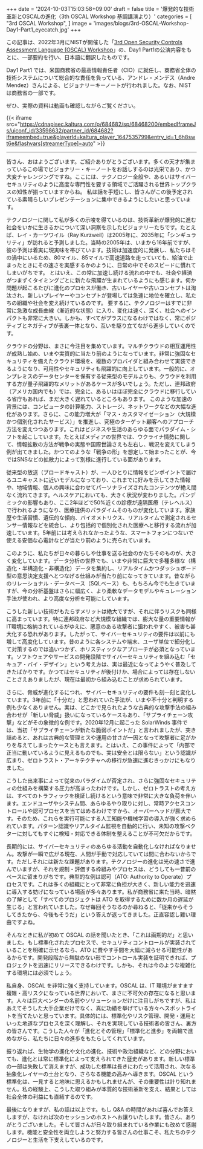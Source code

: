 +++
date = '2024-10-03T15:03:58+09:00'
draft = false
title = '爆発的な技術革新とOSCALの進化（3th OSCAL Workshop 基調講演より）'
categories = [
    "3rd OSCAL Workshop",
]
image = 'images/blogs/3rd-OSCAL-Workshop-Day1-Part1_eyecatch.jpg'
+++

この記事は、2022年3月にNISTが開催した「[3rd Open Security Controls Assessment Language (OSCAL) Workshop](https://csrc.nist.gov/Events/2022/3rd-oscal-workshop)」の、Day1 Part1の公演内容をもとに、一部要約を行い、日本語に翻訳したものです。

Day1 Part1 では、米国商務省の最高情報責任者（CIO）に就任し、商務省全体の技術システムについて総合的な責任を負っている、アンドレ・メンデス（Andre Mendez）さんによる、ビジョナリーキーノートが行われました。なお、NIST は商務省の一部です。

ぜひ、実際の資料は動画も確認しながらご覧ください。

{{< iframe src="https://cdnapisec.kaltura.com/p/684682/sp/68468200/embedIframeJs/uiconf_id/33598632/partner_id/684682?iframeembed=true&playerId=kaltura_player_1647535799&entry_id=1_6h8swt6e&flashvars[streamerType]=auto" >}}

---

皆さん、おはようございます。ご紹介ありがとうございます。多くの天才が集まっているこの場でビジョナリー・キーノートをお話しするのは光栄であり、かつ大変チャレンジングですね。ここには、テクノロジー全般や、あるいはサイバーセキュリティのように高度な専門性を要する領域でご活躍される世界トップクラスの知性が揃っていますからね。
私は話を手短にし、皆さんがこの後予定されている素晴らしいプレゼンテーションに集中できるようにしたいと思っています。

テクノロジーに関して私が多くの示唆を得ているのは、技術革新が爆発的に進む社会をいかに生きるかについて深い洞察を示したビジョナリーたちです。たとえば、レイ・カーツワイル（Ray Kurzweil）は2005年に、2035年に「シンギュラリティ」が訪れると予測しました。当時の2005年は、いまから16年前ですが、彼の予測は着実に現実味を帯びています。技術は加速度的に発展し、私たちはその渦中にいるため、80マイル、85マイルで高速道路を走っていても、給油で止まったときにその速さを実感するかのように、日常の中でそのスピードに慣れてしまいがちです。
とはいえ、この常に加速し続ける流れの中でも、社会や経済がつまずくタイミングごとに新たな飛躍が生まれているようにも感じます。何か問題が起こるたびに進化のプロセスが働き、古いレイヤーや古いコンセプトは淘汰され、新しいプレイヤーやコンセプトが登場しては急速に地位を確立し、私たちの組織や社会を変え続けているのです。
要するに、テクノロジーはすでに非常に急激な成長曲線（漸近的な状態）に入り、変化は速く、深く、社会へのインパクトも非常に大きい。しかも、すべてがプラスになるわけではなく、常にポジティブとネガティブが表裏一体となり、互いを駆り立てながら進歩していくのです。

クラウドの分野は、まさに今注目を集めています。マルチクラウドの相互運用性が成熟し始め、いまや実質的に当たり前のようになっています。非常に強固なセキュリティを備えたクラウド環境を、複数のプロバイダと組み合わせて実装できるようになり、可用性やセキュリティも飛躍的に向上しています。一般的に、オンプレミスのデータセンターを保有する従来型のモデルよりも、クラウドを利用する方が量子飛躍的なメリットがあるケースが多いでしょう。ただし、連邦政府（アメリカ国内でも）では、完全に、あるいはほぼ完全にクラウドに移行している省庁もあれば、まだ大きく遅れているところもあります。
このような加速の背景には、コンピュータの計算能力、ストレージ、ネットワークなどの大幅な進化があります。さらに、この能力増大が「マス・カスタマイゼーション（大規模かつ個別化されたサービス）」を推進し、究極のターゲット顧客へのアプローチ方法を変えつつあります。これはビジネスや生活のあらゆる面でパラダイム・シフトを起こしています。たとえばメディアの世界では、ウクライナ情勢に関して、情報拡散の方法が戦争の実態や国際世論さえも左右し、戦況を変えてしまう例が出てきました。かつてのような「戦争の形」を想定して始まったことが、今ではSNSなどの拡散力によって別様に進行している面があります。

従来型の放送（ブロードキャスト）が、一人ひとりに情報をピンポイントで届けるユニキャストに近いモデルになっており、これまでに好みを示してきた情報や、地域情報、個人の興味に合わせてパーソナライズされたコンテンツが絶え間なく流れてきます。ヘルスケアにおいても、大きく状況が変わりました。パンデミックの影響もあり、ここ2年ほどで50%近くの診療が遠隔医療（テレヘルス）で行われるようになり、医療提供のパラダイムそのものが変化しています。家族歴や生活習慣、遺伝的な傾向、バイオメトリクス、リアルタイムで測定されるセンサー情報などを統合し、より包括的で個別化された医療へと移行する流れが加速しています。5年前には考えられなかったような、スマートフォンにつないで使える安価な心電計などが当たり前のように売られています。

このように、私たちが日々の暮らしや仕事を送る社会のかたちそのものが、大きく変化しています。データ分析の世界でも、いまや非常に巨大で多種多様な（構造化・半構造化・非構造化）データを集約し、リアルタイムかつダッシュボード型の意思決定支援へとつなげる仕組みが当たり前になってきています。昔ながらのリレーショナル・データベース（SQLベース）も、もちろん今でも生きていますが、今の分析基盤はさらに幅広く、より柔軟なデータモデルやキュレーション手法が使われ、より高度な分析を可能にしています。

こうした新しい技術がもたらすメリットは絶大ですが、それに伴うリスクも同様に高まっています。特に連邦政府など大規模な組織では、膨大な量の重要情報がIT環境に格納されているがゆえに、悪意のある攻撃者に狙われやすく、被害も甚大化する恐れがあります。したがって、サイバーセキュリティの要件は以前にも増して高度化しています。昔のように各システムや端末、ユーザ単位で細分化して対策するのでは追いつかず、ホリスティックなアプローチが必須となっています。ソフトウェアやサービスの開発段階でサイバーセキュリティを組み込む「セキュア・バイ・デザイン」という考え方は、実は最近になってようやく普及してきたばかりです。かつてはセキュリティが後付けか、場合によっては存在しないことさえありましたが、現在は最初から組み込むことが求められています。

さらに、脅威が進化するにつれ、サイバーセキュリティの要件も刻一刻と変化しています。3年前に「十分だ」と思われていた手法が、いまや不十分と判明する例も少なくありません。実は、どこかで見られたような古典的な攻撃手法の組み合わせが「新しい脅威」扱いになっているケースもあり、「サプライチェーン攻撃」などがその象徴的な例です。2020年12月に起こった SolarWinds 事件では、当初「サプライチェーンが新たな脆弱ポイントだ」と言われましたが、突き詰めると、あれは古典的な管理ミスや運用の甘さが一因となって攻撃者に足がかりを与えてしまったケースとも言えます。とはいえ、この事件によって「内部で正当に動いているように見えるものでも、実は安全とは限らない」という認識が広まり、ゼロトラスト・アーキテクチャへの移行が急速に進むきっかけにもなりました。

こうした出来事によって従来のパラダイムが否定され、さらに強固なセキュリティの仕組みを構築する圧力が高まったわけです。しかし、ゼロトラストの考え方は、すべてのトラフィックを検証し続けるという意味で非常に大きな負荷を伴います。エンドユーザやシステム間、あらゆるやり取りに対し、常時アクセスコントロールや認可プロセスを当てはめるわけですから、オーバーヘッドが膨大です。そのため、これらを実行可能にする人工知能や機械学習の導入が強く求められています。パターン認識やリアルタイム監視を自動的に行い、未知の攻撃ベクターに対してもすぐに検知・対応できる体制を整えることが不可欠だからです。

長期的には、サイバーセキュリティのあらゆる活動を自動化しなければなりません。攻撃が一瞬で広がる現在、人間が手動で対応していては間に合わないからです。ただしそれには新たな課題があります。テクノロジーの進化は光の速さで進んでいますが、それを規制・評価する枠組みやプロセスは、どうしても一昔前のペースに留まりがちです。典型的な例は認可（ATO: Authority to Operate）プロセスです。これは多くの組織にとって非常に負担が大きく、新しい能力を迅速に導入する妨げになっている場面が多々あります。私が商務省に来た当時、暗黙の了解として「すべてのプロジェクトは ATO を取得するために数か月の遅延が生じる」と言われていました。なぜ毎回そうなるのか尋ねると、「従来からそうしてきたから、今後もそうだ」という答えが返ってきました。正直容認し難い理由ですよね。

そんなときに私が初めて OSCAL の話を聞いたとき、「これは画期的だ」と思いました。もし標準化されたプロセスで、セキュリティコントロールが実装されていることを明確に示せるなら、ATO に費やす手間を大幅に減らせる可能性があるからです。開発段階から無駄のない形でコントロール実装を証明できれば、プロジェクトを迅速にリリースできるわけです。しかも、それは今のような複雑化する環境には必須でしょう。

私自身、OSCAL を非常に強く支持しています。OSCAL は、IT 環境がますます複雑・高リスクになっている世界において、まさに不可欠の存在になると思います。人々は巨大ベンダーの名前やソリューションだけに注目しがちですが、私はあえてそうした大手企業だけでなく、真に功績を挙げている方々へスポットライトを当てたいと思っています。具体的には、標準化やリスク管理、開発・運用といった地道なプロセスを深く理解し、それを実現している技術者の皆さん、裏方の皆さんです。こうした人々が「進化とその管理」「標準化と進歩」を両輪で進めながら、私たちに日々の進歩をもたらしてくれています。

振り返れば、生物学の進化や文化の進化、技術や政治組織など、どの分野においても、進化とは常に標準化によって支えられてきた歴史があります。新しい標準の一部は失敗して消えますが、成功した標準は長きにわたって活用され、次なる抽象化レイヤーの土台となり、さらなる機能の高みへ導きます。OSCAL という標準化は、一見すると地味に思えるかもしれませんが、その重要性は計り知れません。私の経験上、こうした取り組みが本質的な技術革新を支え、結果としては社会全体の利益にも直結するのです。

最後になりますが、私の話は以上です。もし Q&A の時間があれば喜んでお答えしますが、なければ次のセッションのホストへお譲りいたします。皆さん、ありがとうございました。そして皆さんが日々取り組まれている作業にも改めて感謝します。機能と安全性を両立しようと努力する皆さんの仕事こそ、私たちのテクノロジーと生活を下支えしているのです。

